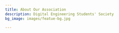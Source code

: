 ```yaml
---
title: About Our Association
description: Digital Engineering Students' Society
bg_image: images/featue-bg.jpg

---
```

